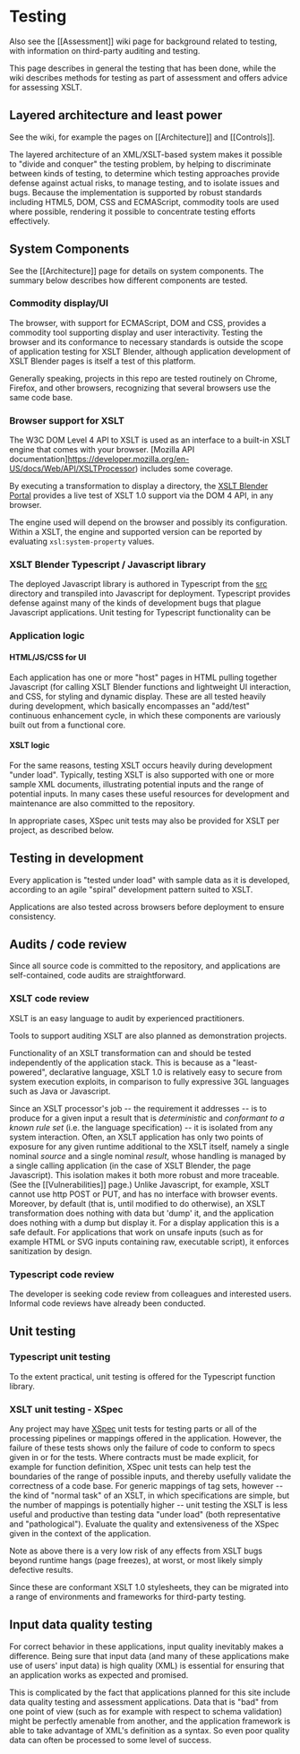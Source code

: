 # Testing

Also see the [[Assessment]] wiki page for background related to testing, with information on third-party auditing and testing.

This page describes in general the testing that has been done, while the wiki describes methods for testing as part of assessment and offers advice for assessing XSLT.

## Layered architecture and least power

See the wiki, for example the pages on [[Architecture]] and [[Controls]].

The layered architecture of an XML/XSLT-based system makes it possible to "divide and conquer" the testing problem, by helping to discriminate between kinds of testing, to determine which testing approaches provide defense against actual risks, to manage testing, and to isolate issues and bugs. Because the implementation is supported by robust standards including HTML5, DOM, CSS and ECMAScript, commodity tools are used where possible, rendering it possible to concentrate testing efforts effectively.

## System Components

See the [[Architecture]] page for details on system components. The summary below describes how different components are tested.

### Commodity display/UI

The browser, with support for ECMAScript, DOM and CSS, provides a commodity tool supporting display and user interactivity. Testing the browser and its conformance to necessary standards is outside the scope of application testing for XSLT Blender, although application development of XSLT Blender pages is itself a test of this platform.

Generally speaking, projects in this repo are tested routinely on Chrome, Firefox, and other browsers, recognizing that several browsers use the same code base.

### Browser support for XSLT

The W3C DOM Level 4 API to XSLT is used as an interface to a built-in XSLT engine that comes with your browser. [Mozilla API documentation]https://developer.mozilla.org/en-US/docs/Web/API/XSLTProcessor) includes some coverage.

By executing a transformation to display a directory, the [XSLT Blender Portal](https://pages.nist.gov/xslt-blender) provides a live test of XSLT 1.0 support via the DOM 4 API, in any browser.

The engine used will depend on the browser and possibly its configuration. Within a XSLT, the engine and supported version can be reported by evaluating `xsl:system-property` values.

### XSLT Blender Typescript / Javascript library

The deployed Javascript library is authored in Typescript from the [src](src) directory and transpiled into Javascript for deployment. Typescript provides defense against many of the kinds of development bugs that plague Javascript applications. Unit testing for Typescript functionality can be 

### Application logic

#### HTML/JS/CSS for UI

Each application has one or more "host" pages in HTML pulling together Javascript (for calling XSLT Blender functions and lightweight UI interaction, and CSS, for styling and dynamic display. These are all tested heavily during development, which basically encompasses an "add/test" continuous enhancement cycle, in which these components are variously built out from a functional core.

#### XSLT logic

For the same reasons, testing XSLT occurs heavily during development "under load". Typically, testing XSLT is also supported with one or more sample XML documents, illustrating potential inputs and the range of potential inputs. In many cases these useful resources for development and maintenance are also committed to the repository.

In appropriate cases, XSpec unit tests may also be provided for XSLT per project, as described below.

## Testing in development

Every application is "tested under load" with sample data as it is developed, according to an agile "spiral" development pattern suited to XSLT.

Applications are also tested across browsers before deployment to ensure consistency.

## Audits / code review

Since all source code is committed to the repository, and applications are self-contained, code audits are straightforward.

### XSLT code review

XSLT is an easy language to audit by experienced practitioners.

Tools to support auditing XSLT are also planned as demonstration projects.

Functionality of an XSLT transformation can and should be tested independently of the application stack. This is because as a "least-powered", declarative language, XSLT 1.0 is relatively easy to secure from system execution exploits, in comparison to fully expressive 3GL languages such as Java or Javascript.

Since an XSLT processor's job -- the requirement it addresses -- is to produce for a given input a result that is *deterministic* and *conformant to a known rule set* (i.e. the language specification) -- it is isolated from any system interaction. Often, an XSLT application has only two points of exposure for any given runtime additional to the XSLT itself, namely a single nominal *source* and a single nominal *result*, whose handling is managed by a single calling application (in the case of XSLT Blender, the page Javascript). This isolation makes it both more robust and more traceable. (See the [[Vulnerabilities]] page.) Unlike Javascript, for example, XSLT cannot use http POST or PUT, and has no interface with browser events. Moreover, by default (that is, until modified to do otherwise), an XSLT transformation does nothing with data but 'dump' it, and the application does nothing with a dump but display it. For a display application this is a safe default. For applications that work on unsafe inputs (such as for example HTML or SVG inputs containing raw, executable script), it enforces sanitization by design.

### Typescript code review

The developer is seeking code review from colleagues and interested users. Informal code reviews have already been conducted.

## Unit testing

### Typescript unit testing

To the extent practical, unit testing is offered for the Typescript function library.

### XSLT unit testing - XSpec

Any project may have [XSpec](https://github.com/xspec/xspec/) unit tests for testing parts or all of the processing pipelines or mappings offered in the application. However, the failure of these tests shows only the failure of code to conform to specs given in or for the tests. Where contracts must be made explicit, for example for function definition, XSpec unit tests can help test the boundaries of the range of possible inputs, and thereby usefully validate the correctness of a code base. For generic mappings of tag sets, however -- the kind of "normal task" of an XSLT, in which specifications are simple, but the number of mappings is potentially higher -- unit testing the XSLT is less useful and productive than testing data "under load" (both representative and "pathological"). Evaluate the quality and extensiveness of the XSpec given in the context of the application.

Note as above there is a very low risk of any effects from XSLT bugs beyond runtime hangs (page freezes), at worst, or most likely simply defective results.

Since these are conformant XSLT 1.0 stylesheets, they can be migrated into a range of environments and frameworks for third-party testing.

## Input data quality testing

For correct behavior in these applications, input quality inevitably makes a difference. Being sure that input data (and many of these applications make use of users' input data) is high quality (XML) is essential for ensuring that an application works as expected and promised.

This is complicated by the fact that applications planned for this site include data quality testing and assessment applications. Data that is "bad" from one point of view (such as for example with respect to schema validation) might be perfectly amenable from another, and the application framework is able to take advantage of XML's definition as a syntax. So even poor quality data can often be processed to some level of success.
